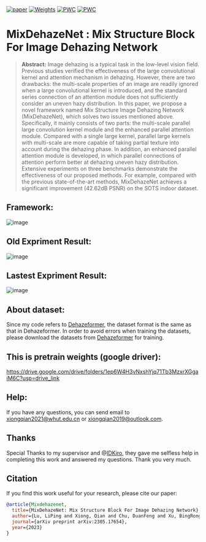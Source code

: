 [![paper](https://img.shields.io/badge/arXiv-Paper-<COLOR>.svg)](https://doi.org/10.48550/arXiv.2305.17654)
[![Weights](https://img.shields.io/badge/GoogleDrive-Weights-yellow)](https://drive.google.com/drive/folders/1ep6W4H3vNxshYjq71Tb3MzxrXGgaiM6C?usp=drive_link)
[![PWC](https://img.shields.io/endpoint.svg?url=https://paperswithcode.com/badge/mixdehazenet-mix-structure-block-for-image/image-dehazing-on-sots-indoor)](https://paperswithcode.com/sota/image-dehazing-on-sots-indoor?p=mixdehazenet-mix-structure-block-for-image)
[![PWC](https://img.shields.io/endpoint.svg?url=https://paperswithcode.com/badge/mixdehazenet-mix-structure-block-for-image/image-dehazing-on-sots-outdoor)](https://paperswithcode.com/sota/image-dehazing-on-sots-outdoor?p=mixdehazenet-mix-structure-block-for-image)


# MixDehazeNet : Mix Structure Block For Image Dehazing Network

>**Abstract:**
Image dehazing is a typical task in the low-level vision field. Previous studies verified the effectiveness of the large convolutional kernel and attention mechanism in dehazing. However, there are two drawbacks: the multi-scale properties of an image are readily ignored when a large convolutional kernel is introduced, and the standard series connection of an attention module does not sufficiently consider an uneven hazy distribution. In this paper, we propose a novel framework named Mix Structure Image Dehazing Network (MixDehazeNet), which solves two issues mentioned above. Specifically, it mainly consists of two parts: the multi-scale parallel large convolution kernel module and the enhanced parallel attention module. Compared with a single large kernel, parallel large kernels with multi-scale are more capable of taking partial texture into account during the dehazing phase. In addition, an enhanced parallel attention module is developed, in which parallel connections of attention perform better at dehazing uneven hazy distribution. Extensive experiments on three benchmarks demonstrate the effectiveness of our proposed methods. For example, compared with the previous state-of-the-art methods, MixDehazeNet achieves a significant improvement (42.62dB PSNR) on the SOTS indoor dataset.

## Framework:
![image](https://github.com/AmeryXiong/MixDehazeNet/assets/102467128/885f69da-ab72-4c9c-8223-1b7425e98d3a)

## Old Expriment Result:
![image](https://github.com/AmeryXiong/MixDehazeNet/assets/102467128/5d087804-0b5c-4232-8f73-8296de5b8374)

## Lastest Expriment Result:
![image](https://github.com/AmeryXiong/MixDehazeNet/assets/102467128/e5df99e5-37f2-4a83-83bf-ca270a5d7e14)

## About dataset:
Since my code refers to [Dehazeformer](https://github.com/IDKiro/DehazeFormer#vision-transformers-for-single-image-dehazing), the dataset format is the same as that in Dehazeformer. In order to avoid errors when training the datasets, please download the datasets from [Dehazeformer](https://github.com/IDKiro/DehazeFormer#vision-transformers-for-single-image-dehazing) for training.

## This is pretrain weights (google driver):
https://drive.google.com/drive/folders/1ep6W4H3vNxshYjq71Tb3MzxrXGgaiM6C?usp=drive_link

## Help:
If you have any questions, you can send email to xiongqian2021@whut.edu.cn or xiongqian2019@outlook.com.

## Thanks
Special Thanks to my supervisor and @[IDKiro](https://github.com/IDKiro), they gave me selfless help in completing this work and answered my questions. Thank you very much.

## Citation
If you find this work useful for your research, please cite our paper:
```bibtex
@article{Mixdehazenet,
  title={MixDehazeNet: Mix Structure Block For Image Dehazing Network},
  author={Lu, LiPing and Xiong, Qian and Chu, DuanFeng and Xu, BingRong},
  journal={arXiv preprint arXiv:2305.17654},
  year={2023}
}
```


